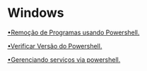 # Windows



[•Remoção de Programas usando Powershell.](https://github.com/matheussdsi/Windows/blob/a23c297a992dc3e6a0865c0f069aefd438b30e34/Remover_programs.ps1)

[•Verificar Versão do Powershell.](https://github.com/matheussdsi/Windows/blob/91160d5b9090dd06a29d5961befa72c7628e60ac/Get_version.ps1)

[•Gerenciando serviços via powershell.](https://github.com/matheussdsi/Windows/blob/ef282fb9418bab37ac993d11eb64ffc87bba5755/Managing%20_Service.ps1)

